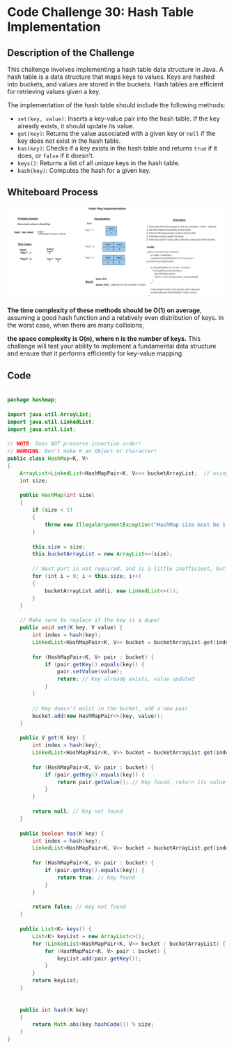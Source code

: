 # Code Challenge 30: Hash Table Implementation

## Description of the Challenge

This challenge involves implementing a hash table data structure in Java. A hash table is a data structure that maps keys to values. Keys are hashed into buckets, and values are stored in the buckets. Hash tables are efficient for retrieving values given a key.

The implementation of the hash table should include the following methods:

- `set(key, value)`: Inserts a key-value pair into the hash table. If the key already exists, it should update its value.
- `get(key)`: Returns the value associated with a given key or `null` if the key does not exist in the hash table.
- `has(key)`: Checks if a key exists in the hash table and returns `true` if it does, or `false` if it doesn't.
- `keys()`: Returns a list of all unique keys in the hash table.
- `hash(key)`: Computes the hash for a given key.

## Whiteboard Process
![CC30-SetHashmapWhiteboard.png](./Hashmap-README/HashmapWhiteborads/CC30-HashmapWhiteboard.png)

**The time complexity of these methods should be O(1) on average**, assuming a good hash function and a relatively even distribution of keys. In the worst case, when there are many collisions, 

**the space complexity is O(n), where n is the number of keys.**
This challenge will test your ability to implement a fundamental data structure and ensure that it performs efficiently for key-value mapping.


## Code 

```java

package hashmap;

import java.util.ArrayList;
import java.util.LinkedList;
import java.util.List;

// NOTE: Does NOT preserve insertion order!
// WARNING: Don't make K an Object or Character!
public class HashMap<K, V>
{
    ArrayList<LinkedList<HashMapPair<K, V>>> bucketArrayList;  // using ArrayList instead of array so we can instantiate with a parameterized type
    int size;

    public HashMap(int size)
    {
        if (size < 1)
        {
            throw new IllegalArgumentException("HashMap size must be 1 or greater!");
        }

        this.size = size;
        this.bucketArrayList = new ArrayList<>(size);

        // Next part is not required, and is a little inefficient, but it makes writing HashMap operations easier
        for (int i = 0; i < this.size; i++)
        {
            bucketArrayList.add(i, new LinkedList<>());
        }
    }

    // Make sure to replace if the key is a dupe!
    public void set(K key, V value) {
        int index = hash(key);
        LinkedList<HashMapPair<K, V>> bucket = bucketArrayList.get(index);

        for (HashMapPair<K, V> pair : bucket) {
            if (pair.getKey().equals(key)) {
                pair.setValue(value);
                return; // Key already exists, value updated
            }
        }

        // Key doesn't exist in the bucket, add a new pair
        bucket.add(new HashMapPair<>(key, value));
    }

    public V get(K key) {
        int index = hash(key);
        LinkedList<HashMapPair<K, V>> bucket = bucketArrayList.get(index);

        for (HashMapPair<K, V> pair : bucket) {
            if (pair.getKey().equals(key)) {
                return pair.getValue(); // Key found, return its value
            }
        }

        return null; // Key not found
    }

    public boolean has(K key) {
        int index = hash(key);
        LinkedList<HashMapPair<K, V>> bucket = bucketArrayList.get(index);

        for (HashMapPair<K, V> pair : bucket) {
            if (pair.getKey().equals(key)) {
                return true; // Key found
            }
        }

        return false; // Key not found
    }

    public List<K> keys() {
        List<K> keyList = new ArrayList<>();
        for (LinkedList<HashMapPair<K, V>> bucket : bucketArrayList) {
            for (HashMapPair<K, V> pair : bucket) {
                keyList.add(pair.getKey());
            }
        }
        return keyList;
    }


    public int hash(K key)
    {
        return Math.abs(key.hashCode()) % size;
    }
}


```
